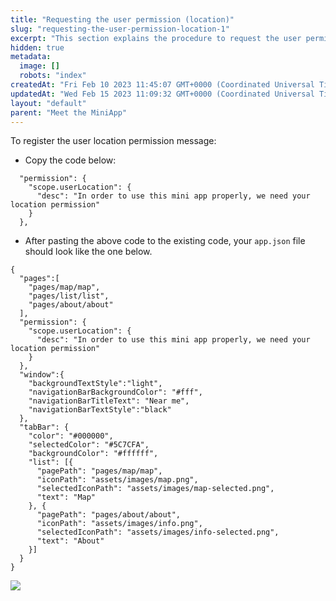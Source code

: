```yaml
---
title: "Requesting the user permission (location)"
slug: "requesting-the-user-permission-location-1"
excerpt: "This section explains the procedure to request the user permission in Mini App."
hidden: true
metadata: 
  image: []
  robots: "index"
createdAt: "Fri Feb 10 2023 11:45:07 GMT+0000 (Coordinated Universal Time)"
updatedAt: "Wed Feb 15 2023 11:09:32 GMT+0000 (Coordinated Universal Time)"
layout: "default"
parent: "Meet the MiniApp"
---
```

To register the user location permission message:

- Copy the code below:

```Text app.json
  "permission": {
    "scope.userLocation": {
      "desc": "In order to use this mini app properly, we need your location permission"
    }
  },
```

- After pasting the above code to the existing code, your `app.json` file should look like the one below.

```Text app.json
{
  "pages":[
    "pages/map/map",
    "pages/list/list",
    "pages/about/about"
  ],
  "permission": {
    "scope.userLocation": {
      "desc": "In order to use this mini app properly, we need your location permission"
    }
  },
  "window":{
    "backgroundTextStyle":"light",
    "navigationBarBackgroundColor": "#fff",
    "navigationBarTitleText": "Near me",
    "navigationBarTextStyle":"black"
  },
  "tabBar": {
    "color": "#000000",
    "selectedColor": "#5C7CFA",
    "backgroundColor": "#ffffff",
    "list": [{
      "pagePath": "pages/map/map",
      "iconPath": "assets/images/map.png",
      "selectedIconPath": "assets/images/map-selected.png",
      "text": "Map"
    }, {
      "pagePath": "pages/about/about",
      "iconPath": "assets/images/info.png",
      "selectedIconPath": "assets/images/info-selected.png",
      "text": "About"
    }]
  }
}
```

![](https://files.readme.io/b041113-Req_User_permission.PNG)
